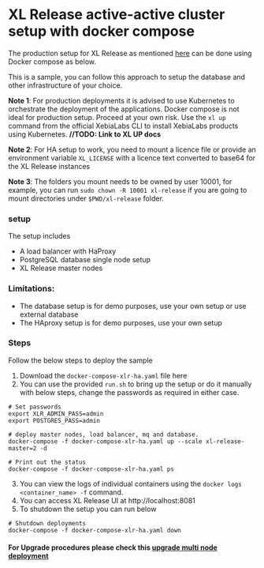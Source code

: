 # XL Release active-active cluster setup with docker compose


The production setup for XL Release as mentioned [here](https://docs.xebialabs.com/v.9.0/xl-release/how-to/set-up-xl-release-production/#production-environment-setup) can be done using Docker compose as below.

This is a sample, you can follow this approach to setup the database and other infrastructure of your choice.

**Note 1**: For production deployments it is advised to use Kubernetes to orchestrate the deployment of the applications. Docker compose is not ideal for production setup. Proceed at your own risk. Use the `xl up` command from the official XebiaLabs CLI to install XebiaLabs products using Kubernetes. **//TODO: Link to XL UP docs**

**Note 2**: For HA setup to work, you need to mount a licence file or provide an environment variable `XL_LICENSE` with a licence text converted to base64 for the XL Release instances

**Note 3**: The folders you mount needs to be owned by user 10001, for example, you can run `sudo chown -R 10001 xl-release` if you are going to mount directories under `$PWD/xl-release` folder.

### setup

The setup includes

- A load balancer with HaProxy
- PostgreSQL database single node setup
- XL Release master nodes

### Limitations:

- The database setup is for demo purposes, use your own setup or use external database
- The HAproxy setup is for demo purposes, use your own setup 

### Steps

Follow the below steps to deploy the sample

1. Download the `docker-compose-xlr-ha.yaml` file here
2. You can use the provided `run.sh` to bring up the setup or do it manually with below steps, change the passwords as required in either case.

```shell
# Set passwords
export XLR_ADMIN_PASS=admin
export POSTGRES_PASS=admin

# deploy master nodes, load balancer, mq and database.
docker-compose -f docker-compose-xlr-ha.yaml up --scale xl-release-master=2 -d

# Print out the status
docker-compose -f docker-compose-xlr-ha.yaml ps
```

3. You can view the logs of individual containers using the `docker logs <container_name> -f` command.
4. You can access XL Release UI at http://localhost:8081
5. To shutdown the setup you can run below

```shell
# Shutdown deployments
docker-compose -f docker-compose-xlr-ha.yaml down
```

#### For Upgrade procedures please check this [upgrade multi node deployment](upgrade-multi-node-deployment.md)